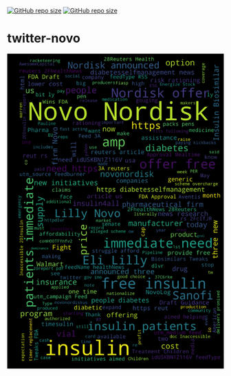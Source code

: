 [![GitHub repo size](https://img.shields.io/github/repo-size/TheNewThinkTank/AACT-Analysis?style=flat&logo=github&logoColor=whitesmoke&label=Repo%20Size)](https://github.com/TheNewThinkTank/AACT-Analysis/archive/refs/heads/main.zip)
[![GitHub repo size](https://img.shields.io/github/repo-size/TheNewThinkTank/twitter-novo?style=flat&logo=github&logoColor=whitesmoke&label=Repo%20Size)](https://github.com/TheNewThinkTank/twitter-novo/archive/refs/heads/main.zip)
# twitter-novo

![image](twitter_textblob.png)

